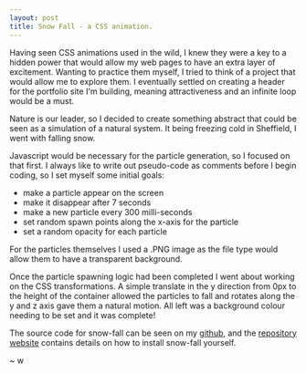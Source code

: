 ```yaml
---
layout: post
title: Snow Fall - a CSS animation.
---
```


Having seen CSS animations used in the wild, I knew they were a key to a hidden power that would allow my web pages to have an extra layer of excitement.
Wanting to practice them myself, I tried to think of a project that would allow me to explore them.
I eventually settled on creating a header for the portfolio site I'm building, meaning attractiveness and an infinite loop would be a must.

Nature is our leader, so I decided to create something abstract that could be seen as a simulation of a natural system.
It being freezing cold in Sheffield, I went with falling snow.

Javascript would be necessary for the particle generation, so I focused on that first.
I always like to write out pseudo-code as comments before I begin coding, so I set myself some initial goals:
    
- make a particle appear on the screen
- make it disappear after 7 seconds
- make a new particle every 300 milli-seconds
- set random spawn points along the x-axis for the particle
- set a random opacity for each particle

For the particles themselves I used a .PNG image as the file type would allow them to have a transparent background.

Once the particle spawning logic had been completed I went about working on the CSS transformations. 
A simple translate in the y direction from 0px to the height of the container allowed the particles to fall and rotates along the y and z axis gave them a natural motion.
All left was a background colour needing to be set and it was complete!

<script type="text/javascript" src="{{site.baseurl}}/js/snowFall.js"></script>
<div class="snow-field"></div>

The source code for snow-fall can be seen on my [github](https://github.com/wgpsutherland/snow-fall),
and the [repository website](http://wgpsutherland.github.io/snow-fall/) contains details on how to install snow-fall yourself.

~ w